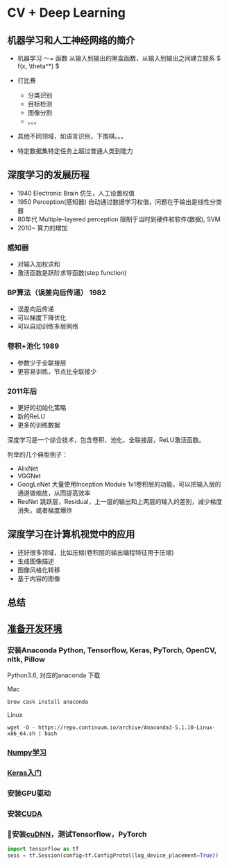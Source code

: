 # CV + Deep Learning

## 机器学习和人工神经网络的简介

* 机器学习 ～= 函数
  从输入到输出的黑盒函数，从输入到输出之间建立联系
  $ f(x, \theta^*) $

* 打比赛
  * 分类识别
  * 目标检测
  * 图像分割
  * 。。。
* 其他不同领域，如语言识别，下围棋。。。
* 特定数据集特定任务上超过普通人类到能力
  
## 深度学习的发展历程

* 1940 Electronic Brain
  仿生，人工设置权值
* 1950 Perception(感知器)
  自动通过数据学习权值，问题在于输出是线性分类器
* 80年代 Multiple-layered perception
  限制于当时到硬件和软件(数据), SVM
* 2010~
  算力的增加

### 感知器

* 对输入加权求和
* 激活函数是跃阶求导函数(step function)

### BP算法（误差向后传递） 1982

* 误差向后传递
* 可以梯度下降优化
* 可以自动训练多层网络

### 卷积+池化 1989

* 参数少于全联接层
* 更容易训练，节点比全联接少

### 2011年后

* 更好的初始化策略
* 新的ReLU
* 更多的训练数据

深度学习是一个综合技术，包含卷积、池化、全联接层，ReLU激活函数。

列举的几个典型例子：

* AlixNet
* VGGNet
* GoogLeNet
  大量使用Inception Module
  1x1卷积层的功能，可以把输入层的通道做缩放，从而提高效率
* ResNet
  跳跃层，Residual，上一层的输出和上两层的输入的差别，减少梯度消失，或者梯度爆炸

## 深度学习在计算机视觉中的应用

* 还好很多领域，比如压缩(卷积层的输出编程特征用于压缩)
* 生成图像描述
* 图像风格化转移
* 基于内容的图像

## 总结

## [准备开发环境](http://47.94.6.102/DeepLearningCV1/course-info/blob/master/README.md)

### 安装Anaconda Python, Tensorflow, Keras, PyTorch, OpenCV, nltk, Pillow

Python3.6, 对应的anaconda 下载

Mac

```shell
brew cask install anaconda
```

Linux

```shell
wget -O - https://repo.continuum.io/archive/Anaconda3-5.1.10-Linux-x86_64.sh | bash
```

### [Numpy学习](https://www.numpy.org.cn/article/basics/understanding_numpy.html)

### [Keras入门](https://github.com/yuan776/deep-learning-with-python-cn/blob/master/SUMMARY.md)

### 安装GPU驱动

### 安装[CUDA](https://developer.nvidia.com/cuda-downloads)

### 安装[cuDNN](https://developer.nvidia.com/cudnn)，测试Tensorflow，PyTorch

```python
import tensorflow as tf
sess = tf.Session(config=tf.ConfigProtol(log_device_placement=True))
```
